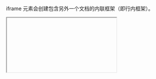 <!--
 * @Author: your name
 * @Date: 2019-12-18 16:32:41
 * @LastEditTime : 2019-12-20 01:34:06
 * @LastEditors  : Please set LastEditors
 * @Description: In User Settings Edit
 * @FilePath: \beixiang_ly\ly_restart\1_js\1_readme3_iframe.md
 -->
iframe 元素会创建包含另外一个文档的内联框架（即行内框架）。
<iframe> 标签支持 HTML 中的全局属性。
<iframe> 标签支持 HTML 中的事件属性。

Frame 对象
Frame 对象代表一个 HTML 框架。
在 HTML 文档中 <frame> 每出现一次，就会创建一个 Frame对象。

* Frame 对象的属性
    contentDocument	容纳框架的内容的文档。
    frameBorder	    设置或返回是否显示框架周围的边框。
    id	            设置或返回框架的 id。
    longDesc	    设置或返回指向包含框架内容描述文档的 URL。
    marginHeight	设置或返回框架的顶部和底部页空白。
    marginWidth	    设置或返回框架的左边缘和右边缘的空白。
    name	        设置或返回框架的名称。
    noResize	    设置或返回框架是否可调整大小。
    scrolling	    设置或返回框架是否可拥有滚动条。
    src	            设置或返回应被加载到框架中的文档的 URL。


* 标准属性:
    className	设置或返回元素的 class 属性。
    dir	设置或返回文本的方向。
    lang	设置或返回元素的语言代码。
    title	设置或返回元素的 title 属性。


// 无法访问外网。百度。